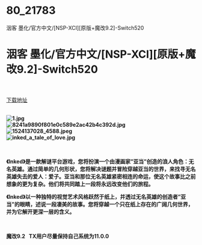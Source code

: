 # 80_21783
洇客 墨化/官方中文/[NSP-XCI][原版+魔改9.2]-Switch520
# 洇客 墨化/官方中文/[NSP-XCI][原版+魔改9.2]-Switch520
 <br/></br>
[下载地址](https://www.switch520.cc/article/21783 "下载地址")
<br/></br>

<p><strong><img title="1.jpg" src="https://www.switch520.cc/muke_img/2021_08_29_0f991882181b6.jpg" alt="1.jpg"></strong><br>
<strong><img title="8241a9890f801e0c589e2ac42b4c392d.jpg" src="https://www.switch520.cc/muke_img/2021_08_29_7073889335a17.jpg" alt="8241a9890f801e0c589e2ac42b4c392d.jpg"></strong><br>
<strong><img title="1524137028_4588.jpeg" src="https://www.switch520.cc/muke_img/2021_08_29_0637a4181ad8c.jpeg" alt="1524137028_4588.jpeg"></strong><br>
<strong><img title="inked_a_tale_of_love.jpg" src="https://www.switch520.cc/muke_img/2021_08_29_2435f6a6cd041.jpg" alt="inked_a_tale_of_love.jpg">&nbsp;</strong></p>
<p>&nbsp;</p>
<p><strong>《Inked》是一款解谜平台游戏，您将扮演一个由漫画家”亚当”创造的浪人角色：无名英雄。通过简单的几何形状，您将解决谜题并冒险穿越亚当的世界，来找寻无名英雄失去的爱人：爱子。亚当和那位无名英雄紧密相连的命运，使这个故事比之前想象的更为复杂。他们将共同踏上一段将永远改变他们的旅程。</strong></p>
<p><strong>《Inked》以一种独特的视觉艺术风格跃然于纸上，并透过无名英雄的创造者”亚当”的眼睛，述说一段凄美的故事。您将穿越一个只在纸上存在的广阔几何世界，并为它解开更深一层的含义。</strong></p>
<p>&nbsp;</p>
<p><strong>魔改9.2 &nbsp;&nbsp;TX用户尽量保持自己系统为11.0.0</strong></p>
